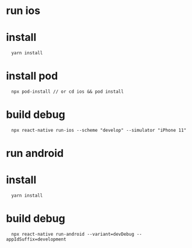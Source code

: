 # run ios
  # install 
      yarn install
  # install pod
      npx pod-install // or cd ios && pod install
  # build debug
      npx react-native run-ios --scheme "develop" --simulator "iPhone 11"
# run android
  # install 
      yarn install
  # build debug
      npx react-native run-android --variant=devDebug --appIdSuffix=development
